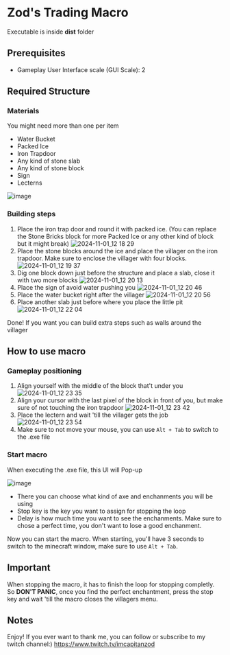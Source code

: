 # Zod's Trading Macro
Executable is inside **dist** folder
## Prerequisites
- Gameplay User Interface scale (GUI Scale): 2

## Required Structure
### Materials
You might need more than one per item
- Water Bucket
- Packed Ice
- Iron Trapdoor
- Any kind of stone slab
- Any kind of stone block
- Sign
- Lecterns

![image](https://github.com/user-attachments/assets/602a386a-2be2-4fff-8f72-9751a3978f9d)

### Building steps
1. Place the iron trap door and round it with packed ice. (You can replace the Stone Bricks block for more Packed Ice or any other kind of block but it might break)
![2024-11-01_12 18 29](https://github.com/user-attachments/assets/348a66b3-d377-4677-aa40-557a32d7e9a8)
2. Place the stone blocks around the ice and place the villager on the iron trapdoor. Make sure to enclose the villager with four blocks.
![2024-11-01_12 19 37](https://github.com/user-attachments/assets/2bff93e4-70c5-4752-8d73-2c63b2e90db1)
3. Dig one block down just before the structure and place a slab, close it with two more blocks
![2024-11-01_12 20 13](https://github.com/user-attachments/assets/ff3bb56e-28bf-4020-8330-2ebc9540a9f5)
4. Place the sign of avoid water pushing you
![2024-11-01_12 20 46](https://github.com/user-attachments/assets/8e435be1-865d-4e5b-ade0-59dd76548e56)
5. Place the water bucket right after the villager
![2024-11-01_12 20 56](https://github.com/user-attachments/assets/efe09c27-251e-4683-84cc-a8f5601e9f50)
6. Place another slab just before where you place the little pit
![2024-11-01_12 22 04](https://github.com/user-attachments/assets/7e5fa641-9794-48b0-b63e-7132c1203ddd)

Done!
If you want you can build extra steps such as walls around the villager
## How to use macro
### Gameplay positioning
1. Align yourself with the middle of the block that't under you
![2024-11-01_12 23 35](https://github.com/user-attachments/assets/cc2cf0cf-063d-4d18-bfc9-63b1297ce719)
2. Align your cursor with the last pixel of the block in front of you, but make sure of not touching the iron trapdoor
![2024-11-01_12 23 42](https://github.com/user-attachments/assets/08c59481-190b-4566-b956-83c6d321f776)
3. Place the lectern and wait 'till the villager gets the job
![2024-11-01_12 23 54](https://github.com/user-attachments/assets/1feb43d2-cb98-4159-92a8-435af6e1dc67)
4. Make sure to not move your mouse, you can use `Alt + Tab` to switch to the .exe file
### Start macro
When executing the .exe file, this UI will Pop-up

![image](https://github.com/user-attachments/assets/a319bbb5-278e-4393-9806-2c63702fb789)
- There you can choose what kind of axe and enchanments you will be using
- Stop key is the key you want to assign for stopping the loop
- Delay is how much time you want to see the enchanments. Make sure to chose a perfect time, you don't want to lose a good enchanment.

Now you can start the macro. When starting, you'll have 3 seconds to switch to the minecraft window, make sure to use `Alt + Tab`.
## Important
When stopping the macro, it has to finish the loop for stopping completly. So **DON'T PANIC**, once you find the perfect enchantment, press the stop key and wait 'till the macro closes the villagers menu.

## Notes
Enjoy! If you ever want to thank me, you can follow or subscribe to my twitch channel:)
https://www.twitch.tv/imcapitanzod
